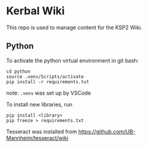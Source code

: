 # Kerbal Wiki
This repo is used to manage content for the KSP2 Wiki.

## Python

To activate the python virtual environment in git bash:

```
cd python
source .venv/Scripts/activate
pip install -r requirements.txt
```

note: `.venv` was set up by VSCode

To install new libraries, run

```
pip install <library>
pip freeze > requirements.txt
```

Tesseract was installed from https://github.com/UB-Mannheim/tesseract/wiki